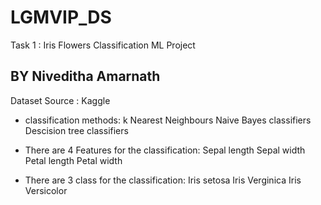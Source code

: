 # LGMVIP_DS
Task 1 : Iris Flowers Classification ML Project
## BY Niveditha Amarnath
Dataset Source : Kaggle

- classification methods:
k Nearest Neighbours
Naive Bayes classifiers
Descision tree classifiers

- There are 4 Features for the classification:
Sepal length
Sepal width
Petal length
Petal width

- There are 3 class for the classification:
Iris setosa
Iris Verginica
Iris Versicolor

